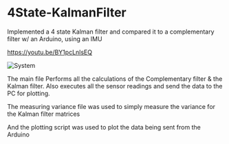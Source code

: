 # 4State-KalmanFilter
Implemented a 4 state Kalman filter and compared it to a complementary filter w/ an Arduino, using an IMU

https://youtu.be/BY1pcLnlsEQ


![System](https://user-images.githubusercontent.com/74129593/131341978-68c8742e-296e-4987-9f79-91dd16375c2f.png)


The main file Performs all the calculations of the Complementary filter & the Kalman filter.
Also executes all the sensor readings and send the data to the PC for plotting.

The measuring variance file was used to simply measure the variance for the Kalman filter matrices

And the plotting script was used to plot the data being sent from the Arduino
